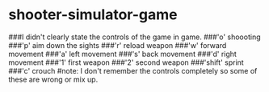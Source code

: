 # shooter-simulator-game
###I didn't clearly state the controls of the game in game. 
###'o' shoooting
###'p' aim down the sights
###'r' reload weapon
###'w' forward movement
###'a' left movement
###'s' back movement
###'d' right movement
###'1' first weapon
###'2' second weapon
###'shift' sprint
###'c' crouch
#note: I don't remember the controls completely so some of these are wrong or mix up.
